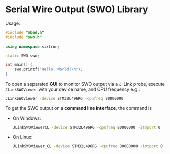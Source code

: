# Serial Wire Output (SWO) Library

Usage:

```cpp
#include "mbed.h"
#include "swo.h"

using namespace sixtron;

static SWO swo;

int main() {
    swo.printf("Hello, World!\n");
}
```

To open a separated **GUI** to monitor SWO output via a J-Link probe, execute
`JLinkSWOViewer` with your device name, and CPU frequency e.g.:

```sh
JLinkSWOViewer -device STM32L496RG -cpufreq 80000000
```

To get the SWO output on a **command line interface**, the command is
- On Windows:
   ```sh
   JLinkSWOViewerCL -device STM32L496RG -cpufreq 80000000 -itmport 0
   ```
- On Linux:
   ```sh
   JLinkSWOViewer_CL -device STM32L496RG -cpufreq 80000000 -imtport 0
   ```

